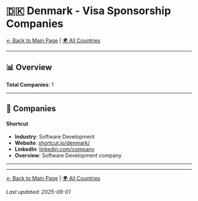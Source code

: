 # 🇩🇰 Denmark - Visa Sponsorship Companies

[← Back to Main Page](../../README.md) | [🌍 All Countries](../countries.md)

---

## 📊 Overview

**Total Companies**: 1  




---

## 🏢 Companies

#### **Shortcut**
- **Industry**: Software Development
- **Website**: [shortcut.io/denmark/](https://shortcut.io/denmark/)
- **LinkedIn**: [linkedin.com/company](https://www.linkedin.com/company/shortcut-as/jobs/)
- **Overview**: Software Development company

---

---

[← Back to Main Page](../../README.md) | [🌍 All Countries](../countries.md)

*Last updated: 2025-09-01*
